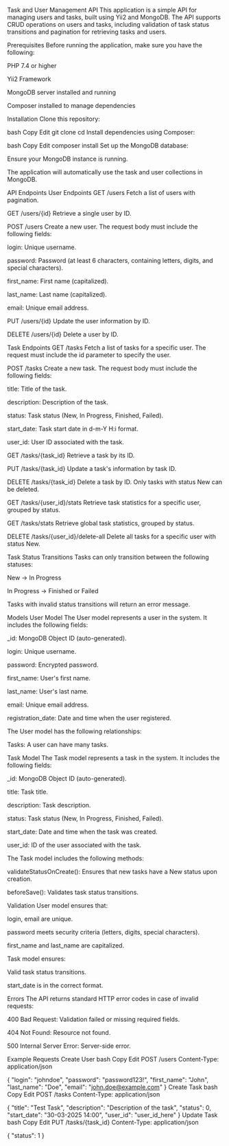 Task and User Management API
This application is a simple API for managing users and tasks, built using Yii2 and MongoDB. The API supports CRUD operations on users and tasks, including validation of task status transitions and pagination for retrieving tasks and users.

Prerequisites
Before running the application, make sure you have the following:

PHP 7.4 or higher

Yii2 Framework

MongoDB server installed and running

Composer installed to manage dependencies

Installation
Clone this repository:

bash
Copy
Edit
git clone <repository-url>
cd <repository-directory>
Install dependencies using Composer:

bash
Copy
Edit
composer install
Set up the MongoDB database:

Ensure your MongoDB instance is running.

The application will automatically use the task and user collections in MongoDB.

API Endpoints
User Endpoints
GET /users
Fetch a list of users with pagination.

GET /users/{id}
Retrieve a single user by ID.

POST /users
Create a new user. The request body must include the following fields:

login: Unique username.

password: Password (at least 6 characters, containing letters, digits, and special characters).

first_name: First name (capitalized).

last_name: Last name (capitalized).

email: Unique email address.

PUT /users/{id}
Update the user information by ID.

DELETE /users/{id}
Delete a user by ID.

Task Endpoints
GET /tasks
Fetch a list of tasks for a specific user. The request must include the id parameter to specify the user.

POST /tasks
Create a new task. The request body must include the following fields:

title: Title of the task.

description: Description of the task.

status: Task status (New, In Progress, Finished, Failed).

start_date: Task start date in d-m-Y H:i format.

user_id: User ID associated with the task.

GET /tasks/{task_id}
Retrieve a task by its ID.

PUT /tasks/{task_id}
Update a task's information by task ID.

DELETE /tasks/{task_id}
Delete a task by ID. Only tasks with status New can be deleted.

GET /tasks/{user_id}/stats
Retrieve task statistics for a specific user, grouped by status.

GET /tasks/stats
Retrieve global task statistics, grouped by status.

DELETE /tasks/{user_id}/delete-all
Delete all tasks for a specific user with status New.

Task Status Transitions
Tasks can only transition between the following statuses:

New → In Progress

In Progress → Finished or Failed

Tasks with invalid status transitions will return an error message.

Models
User Model
The User model represents a user in the system. It includes the following fields:

_id: MongoDB Object ID (auto-generated).

login: Unique username.

password: Encrypted password.

first_name: User's first name.

last_name: User's last name.

email: Unique email address.

registration_date: Date and time when the user registered.

The User model has the following relationships:

Tasks: A user can have many tasks.

Task Model
The Task model represents a task in the system. It includes the following fields:

_id: MongoDB Object ID (auto-generated).

title: Task title.

description: Task description.

status: Task status (New, In Progress, Finished, Failed).

start_date: Date and time when the task was created.

user_id: ID of the user associated with the task.

The Task model includes the following methods:

validateStatusOnCreate(): Ensures that new tasks have a New status upon creation.

beforeSave(): Validates task status transitions.

Validation
User model ensures that:

login, email are unique.

password meets security criteria (letters, digits, special characters).

first_name and last_name are capitalized.

Task model ensures:

Valid task status transitions.

start_date is in the correct format.

Errors
The API returns standard HTTP error codes in case of invalid requests:

400 Bad Request: Validation failed or missing required fields.

404 Not Found: Resource not found.

500 Internal Server Error: Server-side error.

Example Requests
Create User
bash
Copy
Edit
POST /users
Content-Type: application/json

{
  "login": "johndoe",
  "password": "password123!",
  "first_name": "John",
  "last_name": "Doe",
  "email": "john.doe@example.com"
}
Create Task
bash
Copy
Edit
POST /tasks
Content-Type: application/json

{
  "title": "Test Task",
  "description": "Description of the task",
  "status": 0,
  "start_date": "30-03-2025 14:00",
  "user_id": "user_id_here"
}
Update Task
bash
Copy
Edit
PUT /tasks/{task_id}
Content-Type: application/json

{
  "status": 1
}

